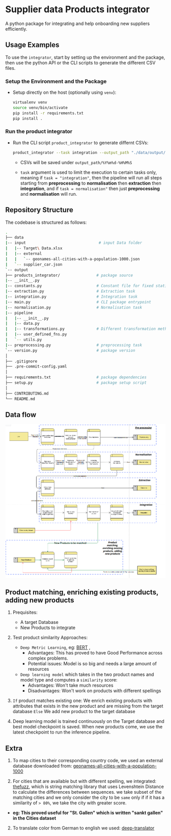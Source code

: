 # Supplier data Products integrator

A python package for integrating and help onboarding new suppliers efficiently.


## Usage Examples

To use the `integrator`, start by setting up the environment and the package, then use the python API or the CLI scripts to generate the different CSV files.

### Setup the Environment and the Package

- Setup directly on the host (optionally using `venv`):
  ```bash
  virtualenv venv
  source venv/bin/activate
  pip install -r requirements.txt
  pip install .
  ```


### Run the product integrator

- Run the CLI script `product_integrator` to generate differnt CSVs:
  ```bash
  product_integrator --task integration --output_path "./data/output/"
  ```

  -  CSVs will be saved under `output_path/%Y%m%d-%H%M%S`

  - `task` argument is used to limit the execution to certain tasks only, meaning if `task = "integration"`, then the pipeline will run all steps starting from **preprocessing** to **normalisation** then **extraction** then **integration**, and if `task = normalisation"` then just **preprocessing** and **normalisation** will run. 
     


## Repository Structure

The codebase is structured as follows:

```bash
.  
├── data
|-- input                                # input Data folder
|   |-- Target\ Data.xlsx
|   |-- external
|   |   `-- geonames-all-cities-with-a-population-1000.json
|   `-- supplier_car.json
`-- output              
├── products_integrator/                # package source
|-- __init__.py
|-- constants.py                        # Constant file for fixed static variables
|-- extraction.py                       # Extraction task
|-- integration.py                      # Integration task
|-- main.py                             # CLI package entrypoint
|-- normalisation.py                    # Normalisation task
|-- pipeline
|   |-- __init__.py
|   |-- data.py
|   |-- transformations.py              # Different transformation methods
|   |-- user_defined_fns.py
|   `-- utils.py
|-- preprocessing.py                    # preprocessing task
`-- version.py                          # package version
│
├── .gitignore
├── .pre-commit-config.yaml
│
├── requirements.txt                    # package dependencies
├── setup.py                            # package setup script
│
├── CONTRIBUTING.md
└── README.md
```


## Data flow 

![data-flow](assets/data-flow.png)

## Product matching, enriching existing products, adding new products

1. Prequisites: 
    - A target Database
    - New Products to integrate

2. Test product similarity
  Approaches:
    - `Deep Metric Learning`, eg: [BERT](https://aclanthology.org/2020.ecomnlp-1.7.pdf) , 
      - Advantages: This has proved to have Good Performance across complex problems.
      - Potential issues: Model is so big and needs a large amount of resources
    - `Deep learning model` which takes in the two product names and model type and computes a `similarity` score: 
      - Advantages: Won't take much resources
      - Disadvantages: Won't work on products with different spellings

3. `If` product matches existing one:
     We enrich existing products with attributes that exists in the new product and are missing from the target database
   `Else` We add new product to the target database
              
4. Deep learning model is trained continuously on the Target database and best model checkpoint is saved. When new products come, we use the latest checkpoint to run the inference pipeline.

## Extra

1. To map cities to their corresponding country code, we used an external database downloaded from: [geonames-all-cities-with-a-population-1000](https://public.opendatasoft.com/explore/dataset/geonames-all-cities-with-a-population-1000)

3. For cities that are available but with different spelling, we integrated: [thefuzz](https://github.com/seatgeek/thefuzz), 
which is string matching library that uses Levenshtein Distance to calculate the differences between sequences. we take subset of the matching cities and we only consider the city to be `same` only if if it has a similarity of `> 80%`, we take the city with greater score.

  - **eg: This proved useful for "St. Gallen" which is written "sankt gallen" in the Cities dataset**

2. To translate color from German to english we used: [deep-translator](https://pypi.org/project/deep-translator/)